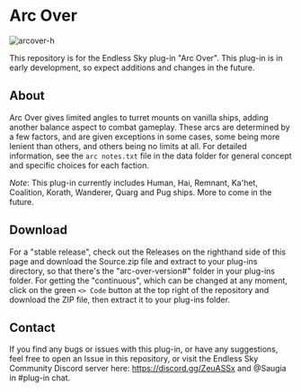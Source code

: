# Arc Over

![arcover-h](https://github.com/Saugia/arc-over/assets/93169396/ce10ff31-532b-43ce-930b-d6d5d3ea30e3)

This repository is for the Endless Sky plug-in "Arc Over". This plug-in is in early development, so expect additions and changes in the future.

## About
Arc Over gives limited angles to turret mounts on vanilla ships, adding another balance aspect to combat gameplay. These arcs are determined by a few factors, and are given exceptions in some cases, some being more lenient than others, and others being no limits at all. For detailed information, see the `arc notes.txt` file in the data folder for general concept and specific choices for each faction.

*Note*: This plug-in currently includes Human, Hai, Remnant, Ka'het, Coalition, Korath, Wanderer, Quarg and Pug ships. More to come in the future.

## Download
For a "stable release", check out the Releases on the righthand side of this page and download the Source.zip file and extract to your plug-ins directory, so that there's the "arc-over-version#" folder in your plug-ins folder.
For getting the "continuous", which can be changed at any moment, click on the green `<> Code` button at the top right of the repository and download the ZIP file, then extract it to your plug-ins folder.

## Contact
If you find any bugs or issues with this plug-in, or have any suggestions, feel free to open an Issue in this repository, or visit the Endless Sky Community Discord server here: https://discord.gg/ZeuASSx and @Saugia in #plug-in chat.
